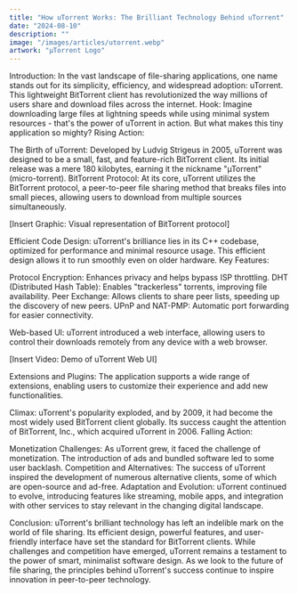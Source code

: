```yaml
---
title: "How uTorrent Works: The Brilliant Technology Behind uTorrent"
date: "2024-08-10"
description: ""
image: "/images/articles/utorrent.webp"
artwork: "µTorrent Logo"
---
```



Introduction:
In the vast landscape of file-sharing applications, one name stands out for its simplicity, efficiency, and widespread adoption: uTorrent. This lightweight BitTorrent client has revolutionized the way millions of users share and download files across the internet.
Hook:
Imagine downloading large files at lightning speeds while using minimal system resources - that's the power of uTorrent in action. But what makes this tiny application so mighty?
Rising Action:

The Birth of uTorrent:
Developed by Ludvig Strigeus in 2005, uTorrent was designed to be a small, fast, and feature-rich BitTorrent client. Its initial release was a mere 180 kilobytes, earning it the nickname "µTorrent" (micro-torrent).
BitTorrent Protocol:
At its core, uTorrent utilizes the BitTorrent protocol, a peer-to-peer file sharing method that breaks files into small pieces, allowing users to download from multiple sources simultaneously.

[Insert Graphic: Visual representation of BitTorrent protocol]

Efficient Code Design:
uTorrent's brilliance lies in its C++ codebase, optimized for performance and minimal resource usage. This efficient design allows it to run smoothly even on older hardware.
Key Features:


Protocol Encryption: Enhances privacy and helps bypass ISP throttling.
DHT (Distributed Hash Table): Enables "trackerless" torrents, improving file availability.
Peer Exchange: Allows clients to share peer lists, speeding up the discovery of new peers.
UPnP and NAT-PMP: Automatic port forwarding for easier connectivity.


Web-based UI:
uTorrent introduced a web interface, allowing users to control their downloads remotely from any device with a web browser.

[Insert Video: Demo of uTorrent Web UI]

Extensions and Plugins:
The application supports a wide range of extensions, enabling users to customize their experience and add new functionalities.

Climax:
uTorrent's popularity exploded, and by 2009, it had become the most widely used BitTorrent client globally. Its success caught the attention of BitTorrent, Inc., which acquired uTorrent in 2006.
Falling Action:

Monetization Challenges:
As uTorrent grew, it faced the challenge of monetization. The introduction of ads and bundled software led to some user backlash.
Competition and Alternatives:
The success of uTorrent inspired the development of numerous alternative clients, some of which are open-source and ad-free.
Adaptation and Evolution:
uTorrent continued to evolve, introducing features like streaming, mobile apps, and integration with other services to stay relevant in the changing digital landscape.

Conclusion:
uTorrent's brilliant technology has left an indelible mark on the world of file sharing. Its efficient design, powerful features, and user-friendly interface have set the standard for BitTorrent clients. While challenges and competition have emerged, uTorrent remains a testament to the power of smart, minimalist software design. As we look to the future of file sharing, the principles behind uTorrent's success continue to inspire innovation in peer-to-peer technology.